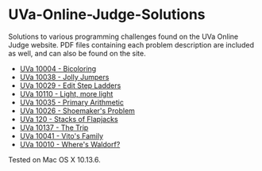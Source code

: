 # UVa-Online-Judge-Solutions
Solutions to various programming challenges found on the UVa Online Judge website. PDF files containing each problem description are included as well, and can also be found on the site.

- [UVa 10004 - Bicoloring](https://uva.onlinejudge.org/index.php?option=com_onlinejudge&Itemid=8&page=show_problem&problem=945)
- [UVa 10038 - Jolly Jumpers](https://uva.onlinejudge.org/index.php?option=com_onlinejudge&Itemid=8&page=show_problem&problem=979)
- [UVa 10029 - Edit Step Ladders](https://uva.onlinejudge.org/index.php?option=com_onlinejudge&Itemid=8&page=show_problem&problem=970)
- [UVa 10110 - Light, more light](https://uva.onlinejudge.org/index.php?option=com_onlinejudge&Itemid=8&page=show_problem&problem=1051)
- [UVa 10035 - Primary Arithmetic](https://uva.onlinejudge.org/index.php?option=com_onlinejudge&Itemid=8&page=show_problem&problem=976)
- [UVa 10026 - Shoemaker's Problem](https://uva.onlinejudge.org/index.php?option=com_onlinejudge&Itemid=8&page=show_problem&problem=967)
- [UVa 120 - Stacks of Flapjacks](https://uva.onlinejudge.org/index.php?option=com_onlinejudge&Itemid=8&page=show_problem&problem=56)
- [UVa 10137 - The Trip](https://uva.onlinejudge.org/index.php?option=com_onlinejudge&Itemid=8&page=show_problem&problem=1078)
- [UVa 10041 - Vito's Family](https://uva.onlinejudge.org/index.php?option=com_onlinejudge&Itemid=8&page=show_problem&problem=982)
- [UVa 10010 - Where's Waldorf?](https://uva.onlinejudge.org/index.php?option=com_onlinejudge&Itemid=8&page=show_problem&problem=951)

Tested on Mac OS X 10.13.6.
